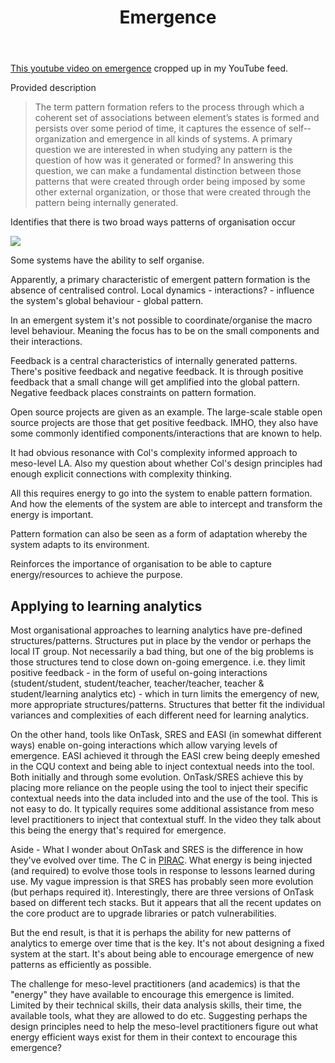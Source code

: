 ﻿---
title: Emergence
---
[This youtube video on emergence](https://www.youtube.com/watch?v=iHBF72lVVrc) cropped up in my YouTube feed.

Provided description
> The term pattern formation refers to the process through which a coherent set of associations between element’s states is formed and persists over some period of time, it captures the essence of self-­organization and emergence in all kinds of systems. A primary question we are interested in when studying any pattern is the question of how was it generated or formed? In answering this question, we can make a fundamental distinction between those patterns that were created through order being imposed by some other external organization, or those that were created through the pattern being internally generated.

Identifies that there is two broad ways patterns of organisation occur

![](https://djon.es/assets/memex/sense/Distribution/pics/patternsOfOrganisation.png)  

Some systems have the ability to self organise. 

Apparently, a primary characteristic of emergent pattern formation is the absence of centralised control. Local dynamics - interactions? - influence the system's global behaviour - global pattern.

In an emergent system it's not possible to coordinate/organise the macro level behaviour. Meaning the focus has to be on the small components and their interactions.

Feedback is a central characteristics of internally generated patterns. There's positive feedback and negative feedback. It is through positive feedback that a small change will get amplified into the global pattern. Negative feedback places constraints on pattern formation.

Open source projects are given as an example. The large-scale stable open source projects are those that get positive feedback.  IMHO, they also have some commonly identified components/interactions that are known to help.

It had obvious resonance with Col's complexity informed approach to meso-level LA. Also my question about whether Col's design principles had enough explicit connections with complexity thinking.

All this requires energy to go into the system to enable pattern formation. And how the elements of the system are able to intercept and transform the energy is important.

Pattern formation can also be seen as a form of adaptation whereby the system adapts to its environment.

Reinforces the importance of organisation to be able to capture energy/resources to achieve the purpose.

## Applying to learning analytics

Most organisational approaches to learning analytics have pre-defined structures/patterns. Structures put in place by the vendor or perhaps the local IT group. Not necessarily a bad thing, but one of the big problems is those structures tend to close down on-going emergence.  i.e. they limit positive feedback - in the form of useful on-going interactions (student/student, student/teacher, teacher/teacher, teacher & student/learning analytics etc) - which in turn limits the emergency of new, more appropriate structures/patterns.  Structures that better fit the individual variances and complexities of each different need for learning analytics.

On the other hand, tools like OnTask, SRES and EASI (in somewhat different ways) enable on-going interactions which allow varying levels of emergence. EASI achieved it through the EASI crew being deeply emeshed in the CQU context and being able to inject contextual needs into the tool. Both initially and through some evolution. OnTask/SRES achieve this by placing more reliance on the people using the tool to inject their specific contextual needs into the data included into and the use of the tool. This is not easy to do. It typically requires some additional assistance from meso level practitioners to inject that contextual stuff. In the video they talk about this being the energy that's required for emergence.

Aside - What I wonder about OnTask and SRES is the difference in how they've evolved over time. The C in [PIRAC](https://djon.es/blog/2015/01/30/using-the-pirac-thinking-about-an-integrated-dashboard/#pirac). What energy is being injected (and required) to evolve those tools in response to lessons learned during use. My vague impression is that SRES has probably seen more evolution (but perhaps required it).  Interestingly, there are three versions of OnTask based on different tech stacks. But it appears that all the recent updates on the core product are to upgrade libraries or patch vulnerabilities.

But the end result, is that it is perhaps the ability for new patterns of analytics to emerge over time that is the key. It's not about designing a fixed system at the start. It's about being able to encourage emergence of new patterns as efficiently as possible.

The challenge for meso-level practitioners (and academics) is that the "energy" they have available to encourage this emergence is limited. Limited by their technical skills, their data analysis skills, their time, the available tools, what they are allowed to do etc. Suggesting perhaps the design principles need to help the meso-level practitioners figure out what energy efficient ways exist for them in their context to encourage this emergence?
